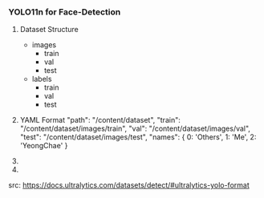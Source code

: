 ### YOLO11n for Face-Detection

1. Dataset Structure
   - images
       - train
       - val
       - test
   - labels
       - train
       - val
       - test

3. YAML Format
    "path": "/content/dataset",
    "train": "/content/dataset/images/train",
    "val": "/content/dataset/images/val", 
    "test": "/content/dataset/images/test",
    "names": {
        0: 'Others',
        1: 'Me',
        2: 'YeongChae'
   }
   
4. 
5.  
src: https://docs.ultralytics.com/datasets/detect/#ultralytics-yolo-format
